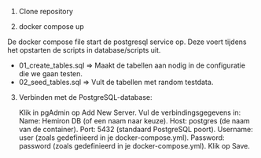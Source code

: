 1. Clone repository

2. docker compose up

De docker compose file start de postgresql service op. Deze voert tijdens het opstarten de scripts in database/scripts uit.

- 01_create_tables.sql => Maakt de tabellen aan nodig in de configuratie die we gaan testen.
- 02_seed_tables.sql => Vult de tabellen met random testdata.

3. Verbinden met de PostgreSQL-database:

   Klik in pgAdmin op Add New Server.
   Vul de verbindingsgegevens in:
   Name: Hemiron DB (of een naam naar keuze).
   Host: postgres (de naam van de container).
   Port: 5432 (standaard PostgreSQL poort).
   Username: user (zoals gedefinieerd in je docker-compose.yml).
   Password: password (zoals gedefinieerd in je docker-compose.yml).
   Klik op Save.
